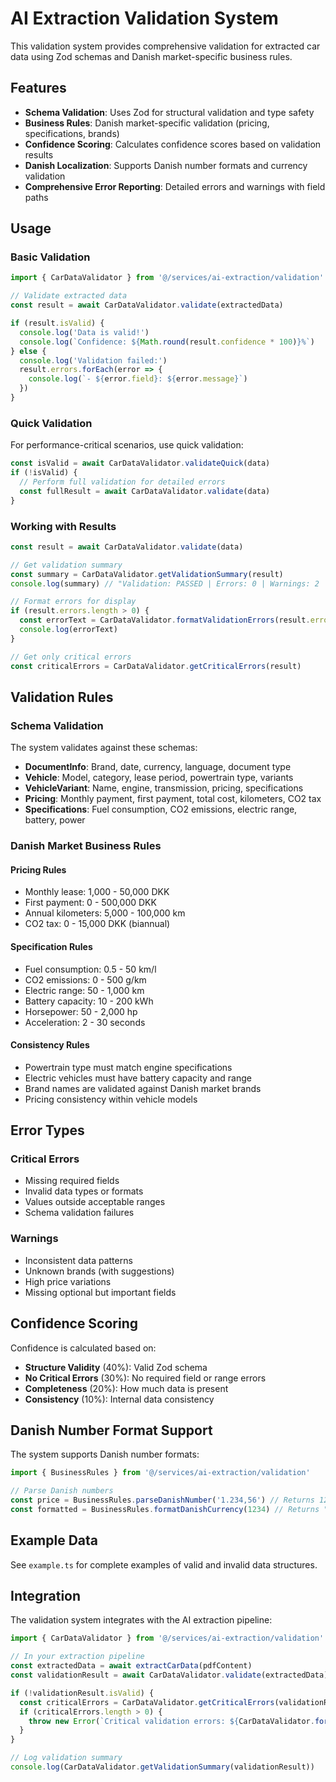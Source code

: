 # AI Extraction Validation System

This validation system provides comprehensive validation for extracted car data using Zod schemas and Danish market-specific business rules.

## Features

- **Schema Validation**: Uses Zod for structural validation and type safety
- **Business Rules**: Danish market-specific validation (pricing, specifications, brands)
- **Confidence Scoring**: Calculates confidence scores based on validation results
- **Danish Localization**: Supports Danish number formats and currency validation
- **Comprehensive Error Reporting**: Detailed errors and warnings with field paths

## Usage

### Basic Validation

```typescript
import { CarDataValidator } from '@/services/ai-extraction/validation'

// Validate extracted data
const result = await CarDataValidator.validate(extractedData)

if (result.isValid) {
  console.log('Data is valid!')
  console.log(`Confidence: ${Math.round(result.confidence * 100)}%`)
} else {
  console.log('Validation failed:')
  result.errors.forEach(error => {
    console.log(`- ${error.field}: ${error.message}`)
  })
}
```

### Quick Validation

For performance-critical scenarios, use quick validation:

```typescript
const isValid = await CarDataValidator.validateQuick(data)
if (!isValid) {
  // Perform full validation for detailed errors
  const fullResult = await CarDataValidator.validate(data)
}
```

### Working with Results

```typescript
const result = await CarDataValidator.validate(data)

// Get validation summary
const summary = CarDataValidator.getValidationSummary(result)
console.log(summary) // "Validation: PASSED | Errors: 0 | Warnings: 2 | Confidence: 85%"

// Format errors for display
if (result.errors.length > 0) {
  const errorText = CarDataValidator.formatValidationErrors(result.errors)
  console.log(errorText)
}

// Get only critical errors
const criticalErrors = CarDataValidator.getCriticalErrors(result)
```

## Validation Rules

### Schema Validation

The system validates against these schemas:

- **DocumentInfo**: Brand, date, currency, language, document type
- **Vehicle**: Model, category, lease period, powertrain type, variants
- **VehicleVariant**: Name, engine, transmission, pricing, specifications
- **Pricing**: Monthly payment, first payment, total cost, kilometers, CO2 tax
- **Specifications**: Fuel consumption, CO2 emissions, electric range, battery, power

### Danish Market Business Rules

#### Pricing Rules
- Monthly lease: 1,000 - 50,000 DKK
- First payment: 0 - 500,000 DKK  
- Annual kilometers: 5,000 - 100,000 km
- CO2 tax: 0 - 15,000 DKK (biannual)

#### Specification Rules
- Fuel consumption: 0.5 - 50 km/l
- CO2 emissions: 0 - 500 g/km
- Electric range: 50 - 1,000 km
- Battery capacity: 10 - 200 kWh
- Horsepower: 50 - 2,000 hp
- Acceleration: 2 - 30 seconds

#### Consistency Rules
- Powertrain type must match engine specifications
- Electric vehicles must have battery capacity and range
- Brand names are validated against Danish market brands
- Pricing consistency within vehicle models

## Error Types

### Critical Errors
- Missing required fields
- Invalid data types or formats
- Values outside acceptable ranges
- Schema validation failures

### Warnings
- Inconsistent data patterns
- Unknown brands (with suggestions)
- High price variations
- Missing optional but important fields

## Confidence Scoring

Confidence is calculated based on:

- **Structure Validity** (40%): Valid Zod schema
- **No Critical Errors** (30%): No required field or range errors
- **Completeness** (20%): How much data is present
- **Consistency** (10%): Internal data consistency

## Danish Number Format Support

The system supports Danish number formats:

```typescript
import { BusinessRules } from '@/services/ai-extraction/validation'

// Parse Danish numbers
const price = BusinessRules.parseDanishNumber('1.234,56') // Returns 1234.56
const formatted = BusinessRules.formatDanishCurrency(1234) // Returns "1.234 kr"
```

## Example Data

See `example.ts` for complete examples of valid and invalid data structures.

## Integration

The validation system integrates with the AI extraction pipeline:

```typescript
import { CarDataValidator } from '@/services/ai-extraction/validation'

// In your extraction pipeline
const extractedData = await extractCarData(pdfContent)
const validationResult = await CarDataValidator.validate(extractedData)

if (!validationResult.isValid) {
  const criticalErrors = CarDataValidator.getCriticalErrors(validationResult)
  if (criticalErrors.length > 0) {
    throw new Error(`Critical validation errors: ${CarDataValidator.formatValidationErrors(criticalErrors)}`)
  }
}

// Log validation summary
console.log(CarDataValidator.getValidationSummary(validationResult))
```